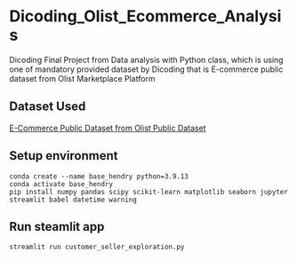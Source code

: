 # Dicoding_Olist_Ecommerce_Analysis
Dicoding Final Project from Data analysis with Python class, which is using one of mandatory provided dataset by Dicoding that is E-commerce public dataset from Olist Marketplace Platform

## Dataset Used 
[E-Commerce Public Dataset from Olist Public Dataset]([https://link-url-here.org](https://www.kaggle.com/datasets/olistbr/brazilian-ecommerce))

## Setup environment
```
conda create --name base_hendry python=3.9.13
conda activate base_hendry
pip install numpy pandas scipy scikit-learn matplotlib seaborn jupyter streamlit babel datetime warning
```

## Run steamlit app
```
streamlit run customer_seller_exploration.py
```
